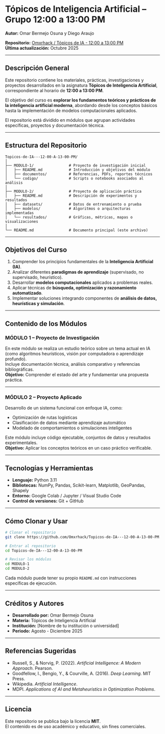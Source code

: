 # Tópicos de Inteligencia Artificial – Grupo 12:00 a 13:00 PM

**Autor:** Omar Bermejo Osuna y Diego Araujo    

**Repositorio:** [Omxrhack / Tópicos de IA - 12:00 a 13:00 PM](https://github.com/Omxrhack/Topicos-de-IA---12-00-A-13-00-PM.git)  
**Última actualización:** Octubre 2025  

---

## Descripción General

Este repositorio contiene los materiales, prácticas, investigaciones y proyectos desarrollados en la asignatura **Tópicos de Inteligencia Artificial**, correspondiente al horario de **12:00 a 13:00 PM**.

El objetivo del curso es **explorar los fundamentos teóricos y prácticos de la inteligencia artificial moderna**, abordando desde los conceptos básicos hasta la implementación de modelos computacionales aplicados.

El repositorio está dividido en módulos que agrupan actividades específicas, proyectos y documentación técnica.

---

## Estructura del Repositorio

```
Topicos-de-IA---12-00-A-13-00-PM/
│
├── MODULO-1/                # Proyecto de investigación inicial
│   ├── README.md            # Introducción y objetivos del módulo
│   ├── documentos/          # Referencias, PDFs, reportes técnicos
│   └── codigo/              # Scripts o notebooks asociados al análisis
│
├── MODULO-2/                # Proyecto de aplicación práctica
│   ├── README.md            # Descripción de experimentos y resultados
│   ├── datasets/            # Datos de entrenamiento o prueba
│   ├── modelos/             # Algoritmos o arquitecturas implementadas
│   └── resultados/          # Gráficas, métricas, mapas o visualizaciones
│
└── README.md                # Documento principal (este archivo)
```

---

## Objetivos del Curso

1. Comprender los principios fundamentales de la **Inteligencia Artificial (IA)**.  
2. Analizar diferentes **paradigmas de aprendizaje** (supervisado, no supervisado, heurístico).  
3. Desarrollar **modelos computacionales** aplicados a problemas reales.  
4. Aplicar técnicas de **búsqueda, optimización y razonamiento automatizado**.  
5. Implementar soluciones integrando componentes de **análisis de datos, heurísticas y simulación**.

---

## Contenido de los Módulos

### MÓDULO 1 – Proyecto de Investigación  
En este módulo se realiza un estudio teórico sobre un tema actual en IA (como algoritmos heurísticos, visión por computadora o aprendizaje profundo).  
Incluye documentación técnica, análisis comparativo y referencias bibliográficas.  
**Objetivo:** Comprender el estado del arte y fundamentar una propuesta práctica.

---

### MÓDULO 2 – Proyecto Aplicado  
Desarrollo de un sistema funcional con enfoque IA, como:
- Optimización de rutas logísticas  
- Clasificación de datos mediante aprendizaje automático  
- Modelado de comportamientos o simulaciones inteligentes  

Este módulo incluye código ejecutable, conjuntos de datos y resultados experimentales.  
**Objetivo:** Aplicar los conceptos teóricos en un caso práctico verificable.

---

## Tecnologías y Herramientas

- **Lenguaje:** Python 3.11  
- **Bibliotecas:** NumPy, Pandas, Scikit-learn, Matplotlib, GeoPandas, Shapely  
- **Entorno:** Google Colab / Jupyter / Visual Studio Code  
- **Control de versiones:** Git + GitHub  

---

## Cómo Clonar y Usar

```bash
# Clonar el repositorio
git clone https://github.com/Omxrhack/Topicos-de-IA---12-00-A-13-00-PM.git

# Entrar al repositorio
cd Topicos-de-IA---12-00-A-13-00-PM

# Revisar los módulos
cd MODULO-1
cd MODULO-2
```

Cada módulo puede tener su propio `README.md` con instrucciones específicas de ejecución.

---

## Créditos y Autores

- **Desarrollado por:** Omar Bermejo Osuna  
- **Materia:** Tópicos de Inteligencia Artificial  
- **Institución:** [Nombre de tu institución o universidad]  
- **Periodo:** Agosto - Diciembre 2025  

---

## Referencias Sugeridas

- Russell, S., & Norvig, P. (2022). *Artificial Intelligence: A Modern Approach*. Pearson.  
- Goodfellow, I., Bengio, Y., & Courville, A. (2016). *Deep Learning*. MIT Press.  
- Wikipedia. *Artificial Intelligence*.  
- MDPI. *Applications of AI and Metaheuristics in Optimization Problems*.  

---

## Licencia

Este repositorio se publica bajo la licencia **MIT**.  
El contenido es de uso académico y educativo, sin fines comerciales.
